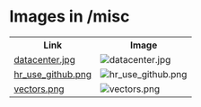 # Images in /misc

<!-- This README lists all image files in the /misc directory -->
<table>
  <tr>
    <th>Link</th>
    <th>Image</th>
  </tr>
  <tr>
    <td><a href="https://images.jointheleague.org/misc/datacenter.jpg">datacenter.jpg</a></td>
    <td><img src="https://images.jointheleague.org/misc/datacenter.jpg" alt="datacenter.jpg" style="max-width:200px; max-height:200px;"></td>
  </tr>
  <tr>
    <td><a href="https://images.jointheleague.org/misc/hr_use_github.png">hr_use_github.png</a></td>
    <td><img src="https://images.jointheleague.org/misc/hr_use_github.png" alt="hr_use_github.png" style="max-width:200px; max-height:200px;"></td>
  </tr>
  <tr>
    <td><a href="https://images.jointheleague.org/misc/vectors.png">vectors.png</a></td>
    <td><img src="https://images.jointheleague.org/misc/vectors.png" alt="vectors.png" style="max-width:200px; max-height:200px;"></td>
  </tr>
</table>

